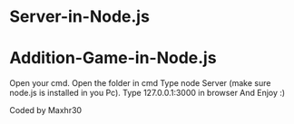# Server-in-Node.js

# Addition-Game-in-Node.js

Open your cmd.
Open the folder in cmd
Type node Server (make sure node.js is installed in you Pc).
Type 127.0.0.1:3000 in browser
And Enjoy :)


Coded by Maxhr30
